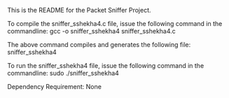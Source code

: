 This is the README for the Packet Sniffer Project.

To compile the sniffer_sshekha4.c file, issue the following command in the commandline:
gcc -o sniffer_sshekha4 sniffer_sshekha4.c

The above command compiles and generates the following file: sniffer_sshekha4

To run the sniffer_sshekha4 file, issue the following command in the commandline:
sudo ./sniffer_sshekha4

Dependency Requirement: None